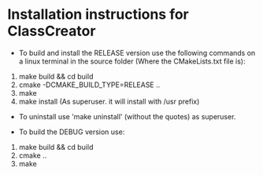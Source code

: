 Installation instructions for ClassCreator
==========================================

* To build and install the RELEASE version use the following commands on a linux
  terminal in the source folder (Where the CMakeLists.txt file is):

1. make build && cd build
2. cmake -DCMAKE_BUILD_TYPE=RELEASE ..
3. make
4. make install (As superuser. it will install with /usr prefix)

* To uninstall use 'make uninstall' (without the quotes) as superuser.

* To build the DEBUG version use:

1. make build && cd build
2. cmake ..
3. make
